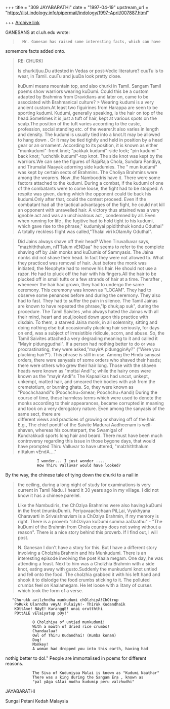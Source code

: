 +++
title = "309 JAYABARATHI"
date = "1997-04-19"
upstream_url = "https://list.indology.info/pipermail/indology/1997-April/007887.html"

+++
[Archive link](https://list.indology.info/pipermail/indology/1997-April/007887.html)

GANESANS at cl.uh.edu wrote:
> 
>       Mr. Ganesan has raised some interesting facts, which can have 
somemore facts added onto.


> RE: CHURKI
> 
>    Is churki/juu.Du attested in Vedas or post-Vedic literature?
> cuuTu is to wear, in Tamil. cuuTu and juuDa look pretty close.
> 
> kuDumi means mountain top, and also churki in Tamil. Sangam Tamil poems
> show warriors wearing kuDumi. Could this be a custom adapted by
> Brahmins from Dravidians and later on, came to
> be associated with Brahmanical culture?  > 
                   Wearing kudumi is a very ancient custom.At least two 
figuirines from Harappa are seen to be sporting kudumi.
                   Kudumi, generally speaking, is  the hair on top of the 
head.Sometimes it is just a tuft of hair, kept at various spots on the 
scalp.The position of the tuft varies according to the caste, profession, 
social standing etc. of the wearer.It also varies in length and density.
                    The kudumi is usually tied into a knot.It may be 
allowed to hang down . Or it may be tied tightly and held in position by 
a head gear or an ornament.
                    According to its position, it is known as either 
"munkudumi"-front knot; "pakkak kudumi"-side lock; "pin kudumi'"-back 
knot; "uchchik kudumi"-top knot.
                    The side knot was kept by the warriors.We can see the 
figures of RajaRaja Chola, Sundara Pandiya, and Tirumalai Naayak adorning 
side kudumies.
                    The " mun kudumi" was kept by certain sects of 
Brahmins. The Choliya Brahmins were among the wearers. Now ,the 
Namboodris have it.
                    There were some factors attached to the kudumi.
                   During a combat, if the kudumi of one of the 
combatants were to come loose, the fight had to be stopped. A respite was 
given, during which the opponent could tie back his kudumi.Only after 
that, could the contest proceed. Even if the combatant had all the 
tactical advantages of the fight, he could not kill an opponent with 
unravelled hair. A victory thus attained was a very ignoble act and was 
an unchivalrous act , condemned by all.
                    Even when running for life , the fugitive had to hold 
tight to his kudumi, which gave rise to the phrase," kudumiyai 
ppidiththuk kondu Oduthal"
                    A totally reckless flight was called,"Thalai viri 
kOlamAy Oduthal".          

> Did Jains always shave off their head? When Tiruvalluvar says,
> "mazhiththalum, nITTalum vENDaa" he seems to refer to the complete shaving
> off by Jain monks and kuDumis of Samnyasis.
>                    The Jaina nonks did not shave their head. In fact they 
were not allowed to.
                  What they practiced was removal of hair.
                  Just before the monk was initiated, the Neophyte had to 
remove his hair. He should not use a razor. He had to pluck off the hair 
with his fingers.All the hair to be plucked off in small tufts or a few 
strands of hair at a time.
                  Therafter , whenever the hair had grown, they had to 
undergo the same ceremony.
                  This ceremony was known as "LOCAM".
                  They had to observe some penances before and during the 
ceremony. They also had to fast. They had to suffer the pain in silence. 
The Tamil Jainas are known to have repeated the phrase,"Ip dhuk;ap suk",
during the procedure.
                  The Tamil Saivites ,who always hated the Jainas with 
all their mind, heart and soul,looked down upon this practice with 
disdain.
                  To them, a starved Jaina monk, in all  solemnity, 
sitting and doing nothing else but occasionally plucking hair
seriously, for days on end, was a subject of irresistible ridicule, 
scorn, and abuse.
                  So, the Tamil Saivites attached a very degrading 
meaning to it and called it "Mayir pidunggudhal".
                  If a person had nothing better to do or was 
procrastinating, they were asked,"mayirA pidungginAy?" ("Were you 
plucking hair?"). This phrase is still in use.
                  Among the Hindu sanyasi orders, there were sanyasis of 
some orders who shaved their heads; there were others who grew their hair 
long.
                  Those with the shaven heads were known as "mottai 
Andi"s; while the hairy ones were known as the "mayir Andi"s
                  The Kapaalikas had uncut, unkept, unkempt, matted hair, 
and smeared their bodies with ash from the cremetotium, or burning ghats.
So, they were known as "Poochchaandi"s (Poochchu=Smear; Poochchu+Aandi)
                  During the course of time, these harmless terms which 
were used to denote the monks according to their appearances, became 
corrupted in meaning and took on a very derogatory nature.
                  Even among the sanyasis of the same sect, there are  
different views and practices of growing or shaving off of the hair.
                  E.g., The chief pontiff of the Saivite Madurai 
Aadheenam is well-shaven, whereas his counterpart, the Swamigal of   
Kundrakkudi sports long hair and beard. 
                  There must have been much controversy regarding this 
issue in those bygone days, that would have prompted Thiru Valluvar to 
have uttered, "malzhiththalum nIttalum vEndA...."

                  I wonder... I just wonder ....
                  How Thiru Valluvar would have looked?  


  By the way, the chinese tale of tying down the churki to a nail in
> the ceiling, during a long night of study for examinations is very current
> in Tamil Nadu. I heard it 30 years ago in my village. I did not know
> it has a chinese parellel.
> 
> Like the Nambudiris, the ChOziya Brahmins were also having kuDumi
> in the front (munkuDumi). Periyavaachchaan PiLLai, Vyakhyana Charavarti
> in Srivaishnavism is a ChOziya Brahmin, if my memory is right.
> There is a proverb "chOziyan kuDumi summa aaDaathu" - "The kuDumi of
> the Brahmin from Chola country does not swing without a reason".
> There is a nice story behind this proverb. If I find out, I will post.
> 
> N. Ganesan               I don't have a story for this. But I have a different 
story involving a Cholzhia Brahmin and his Munkudumi.
                There is an interesting episode involving the poet Kaala 
megam.
                One day, he was attending a feast. Next to him was a 
Cholzhia Brahmin with a side knot, eating away with gusto.Suddenly the 
munkudumi knot untied and fell onto the food. The cholzhia grabbed it 
with his left hand and shook it to dislodge the food crumbs sticking to 
it. The polluted crumbs feel on Kaalamegam.
                He let loose with a litany of curses which took the form 
of a verse.

       "Churukk avilzhndha munkudumi chOlzhiyA!ChOtrup
        PoRukk Ularndha vAyA! PulaiyA!- Thiruk Kudandhaik
        KOttAne! NAyE! KuranggE! unai orutththi
        POttALE vElaiyatup pOy!"   

                O Cholzhiya of untied munkudumi!
                With a mouth of dried rice crumbs!
                Chandaalaa!
                Owl of Thiru Kudandhai! (Kumba konam)
                Dog!
                Monkey!
                A woman had dropped you into this earth, having had 
nothig better to do!."
                People are immortalised in poems for different reasons.

                The Siva of Kudumiyaa Malai is known as "Kudumi Naathar"
                There was a king during the Sangam Era , known as 
                "pal yAga sAlai mudhu kudumip peru valzhudhi"


JAYABARATHI


Sungai Petani
Kedah
Malaysia




